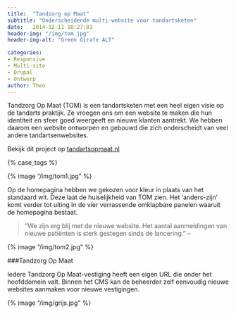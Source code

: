 ```yaml
---
title:  "Tandzorg op Maat"
subtitle: "Onderscheidende multi-website voor tandartsketen"
date:   2014-12-11 10:27:01
header-img: "/img/tom.jpg"
header-img-alt: "Green Girafe ALT"

categories:
- Responsive 
- Multi-site 
- Drupal 
- Ontwerp
author: Theo
---
```

Tandzorg Op Maat (TOM) is een tandartsketen met een heel eigen visie op de tandarts praktijk. Ze vroegen ons om een website te maken die hun identiteit en sfeer goed weergeeft en nieuwe klanten aantrekt. We hebben daarom een website ontworpen en gebouwd die zich onderscheidt van veel andere tandartsenwebsites.

Bekijk dit project op <a href="http://tandartsopmaat.nl/" target="_blank">tandartsopmaat.nl</a>

{% case_tags %} 

{% image “/img/tom1.jpg" %}

Op de homepagina hebben we gekozen voor kleur in plaats van het standaard wit. Deze laat de huiselijkheid van TOM zien. Het ‘anders-zijn’ komt verder tot uiting in de vier verrassende omklapbare panelen waaruit de homepagina bestaat.

> “We zijn erg blij met de nieuwe website. Het aantal aanmeldingen van nieuwe patiënten is sterk gestegen sinds de lancering.” – 

{% image “/img/tom2.jpg" %}

###Tandzorg Op Maat

Iedere Tandzorg Op Maat-vestiging heeft een eigen URL die onder het hoofddomein valt. Binnen het CMS kan de beheerder zelf eenvoudig nieuwe websites aanmaken voor nieuwe vestigingen.

{% image “/img/grijs.jpg" %}